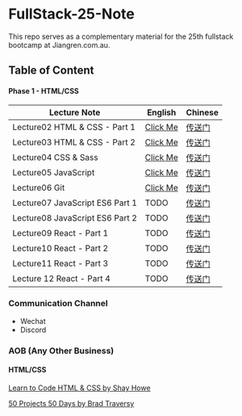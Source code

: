 # FullStack-25-Note

This repo serves as a complementary material for the 25th fullstack bootcamp at Jiangren.com.au.

## Table of Content

#### Phase 1 - HTML/CSS

| Lecture Note                    | English                                                                                                      | Chinese                                                                                                         |
| ------------------------------- | ------------------------------------------------------------------------------------------------------------ | --------------------------------------------------------------------------------------------------------------- |
| Lecture02 HTML & CSS - Part 1   | [Click Me](https://github.com/australiaitgroup/FullStack-25-Note/blob/main/lecture-02-html-css-part-1-en.md) | [传送门](https://github.com/australiaitgroup/FullStack-25-Note/blob/main/lecture-02-html-css-part-1-ch.md)      |
| Lecture03 HTML & CSS - Part 2   | [Click Me](https://github.com/australiaitgroup/FullStack-25-Note/blob/main/lecture-03-html-css-part-2-en.md) | [传送门](https://github.com/australiaitgroup/FullStack-25-Note/blob/main/lecture-03-html-css-part-2-ch.md)      |
| Lecture04 CSS & Sass            | [Click Me](https://github.com/australiaitgroup/FullStack-25-Note/blob/main/lecture-04-css-sass-en.md)        | [传送门](https://github.com/australiaitgroup/FullStack-25-Note/blob/main/lecture-04-CSS-Sass-notes-ch.md)       |
| Lecture05 JavaScript            | [Click Me](https://github.com/australiaitgroup/FullStack-25-Note/blob/main/Lecture-05-JavaScript-en.md)      | [传送门](https://github.com/australiaitgroup/FullStack-25-Note/blob/main/lecture-05-JavaScript-Note-ch.md)      |
| Lecture06 Git                   | [Click Me](https://github.com/australiaitgroup/FullStack-25-Note/blob/main/lecture-06-git-en.md)             | [传送门](https://github.com/australiaitgroup/FullStack-25-Note/blob/main/lecture-06-git-notes-ch.md)            |
| Lecture07 JavaScript ES6 Part 1 | TODO                                                                                                         | [传送门](https://github.com/australiaitgroup/FullStack-25-Note/blob/main/lecture-07-javascript-es6-part1-ch.md) |
| Lecture08 JavaScript ES6 Part 2 | TODO                                                                                                         | [传送门](https://github.com/australiaitgroup/FullStack-25-Note/blob/main/lecture-08-javascript-es6-part2-ch.md) |
| Lecture09 React - Part 1        | TODO                                                                                                         | [传送门](https://github.com/australiaitgroup/FullStack-25-Note/blob/main/lecture-09-react-part1-note-ch.md)     |
| Lecture10 React - Part 2        | TODO                                                                                                         | [传送门](https://github.com/australiaitgroup/FullStack-25-Note/blob/main/lecture-10-react-part2-note-ch.md)     |
| Lecture11 React - Part 3        | TODO                                                                                                         | [传送门](https://github.com/australiaitgroup/FullStack-25-Note/blob/main/lecture-11-react-part3-note-ch.md)     |
| Lecture 12 React - Part 4       | TODO                                                                                                         | [传送门](https://github.com/australiaitgroup/FullStack-25-Note/blob/main/lecture-12-react-part4-note-ch.md)     |

### Communication Channel

- Wechat
- Discord

### AOB (Any Other Business)

#### HTML/CSS

[Learn to Code HTML & CSS by Shay Howe](https://learn.shayhowe.com/html-css/)

[50 Projects 50 Days by Brad Traversy](https://github.com/bradtraversy/50projects50days)
